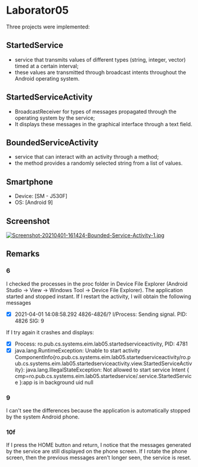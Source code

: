 # Laborator05

Three projects were implemented:
## StartedService 
- service that transmits values of different types (string, integer, vector) timed at a certain interval;
- these values are transmitted through broadcast intents throughout the Android operating system.

## StartedServiceActivity
- BroadcastReceiver for types of messages propagated through the operating system by the service;
- It displays these messages in the graphical interface through a text field.

## BoundedServiceActivity
- service that can interact with an activity through a method;
- the method provides a randomly selected string from a list of values.

## Smartphone
 - Device: [SM - J530F]
 - OS: [Android 9]

## Screenshot
[![Screenshot-20210401-161424-Bounded-Service-Activity-1.jpg](https://i.postimg.cc/T1n7YK3z/Screenshot-20210401-161424-Bounded-Service-Activity-1.jpg)](https://postimg.cc/QKxkfx5m)

## Remarks
### 6
I checked the processes in the proc folder in Device File Explorer (Android Studio -> View -> Windows Tool -> Device File Explorer). 
The application started and stopped instant. If I restart the activity, I will obtain the following messages
- [x] 2021-04-01 14:08:58.292 4826-4826/? I/Process: Sending signal. PID: 4826 SIG: 9

If I try again it crashes and displays:
- [x] Process: ro.pub.cs.systems.eim.lab05.startedserviceactivity, PID: 4781
- [x] java.lang.RuntimeException: Unable to start activity ComponentInfo{ro.pub.cs.systems.eim.lab05.startedserviceactivity/ro.pub.cs.systems.eim.lab05.startedserviceactivity.view.StartedServiceActivity}: java.lang.IllegalStateException: Not allowed to start service Intent { cmp=ro.pub.cs.systems.eim.lab05.startedservice/.service.StartedService }:app is in background uid null

### 9
I can't see the differences because the application is automatically stopped by the system Android phone. 

### 10f 
If I press the HOME button and return, I notice that the messages generated by the service are still displayed on the phone screen. If I rotate the phone screen, then the previous messages aren't longer seen, the service is reset.
